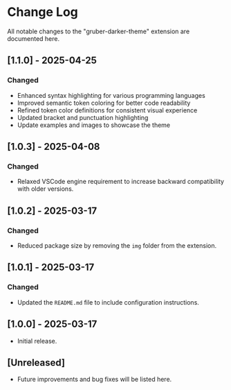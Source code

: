 # Change Log

All notable changes to the "gruber-darker-theme" extension are documented here.

## [1.1.0] - 2025-04-25

### Changed

-   Enhanced syntax highlighting for various programming languages
-   Improved semantic token coloring for better code readability
-   Refined token color definitions for consistent visual experience
-   Updated bracket and punctuation highlighting
-   Update examples and images to showcase the theme

## [1.0.3] - 2025-04-08

### Changed

-   Relaxed VSCode engine requirement to increase backward compatibility with older versions.

## [1.0.2] - 2025-03-17

### Changed

-   Reduced package size by removing the `img` folder from the extension.

## [1.0.1] - 2025-03-17

### Changed

-   Updated the `README.md` file to include configuration instructions.

## [1.0.0] - 2025-03-17

-   Initial release.

## [Unreleased]

-   Future improvements and bug fixes will be listed here.
